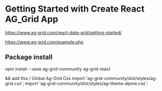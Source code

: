 # Getting Started with Create React AG_Grid App

https://www.ag-grid.com/react-data-grid/getting-started/

https://www.ag-grid.com/example.php

## Package install

npm install --save ag-grid-community ag-grid-react

&& add this
/ Global Ag-Grid Css
import 'ag-grid-community/dist/styles/ag-grid.css';
import 'ag-grid-community/dist/styles/ag-theme-alpine.css';
